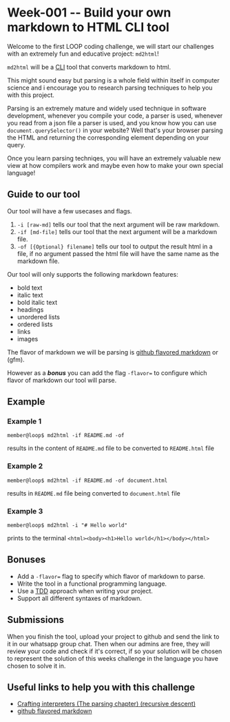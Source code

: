 # Week-001 -- Build your own markdown to HTML CLI tool

Welcome to the first LOOP coding challenge, we will start our challenges with an extremely fun and educative project: `md2html`!

`md2html` will be a [CLI](https://en.wikipedia.org/wiki/Command-line_interface) tool that converts markdown to html. 

This might sound easy but parsing is a whole field within itself in computer science and i encourage you to research parsing techniques to help you
with this project.

Parsing is an extremely mature and widely used technique in software development, whenever you compile your code, a parser is used, whenever you read from a json file a parser is used, and you know how you can use `document.querySelector()` in your website? Well that's your browser parsing the HTML and returning the corresponding element depending on your query.

Once you learn parsing techniqes, you will have an extremely valuable new view at how compilers work and maybe even how to make your own special language!

## Guide to our tool

Our tool will have a few usecases and flags.

1. `-i [raw-md]` tells our tool that the next argument will be raw markdown.
2. `-if [md-file]` tells our tool that the next argument will be a markdown file.
3. `-of [{Optional} filename]` tells our tool to output the result html in a file,
    if no argument passed the html file will have the same name as the markdown file.

Our tool will only supports the following markdown features:

- bold text
- italic text
- bold italic text
- headings
- unordered lists
- ordered lists
- links
- images

The flavor of markdown we will be parsing is [github flavored markdown](https://github.github.com/gfm/) or (gfm).

However as a ***bonus*** you can add the flag `-flavor=` to configure which flavor of markdown our tool will parse.

## Example

### Example 1

```console
member@loop$ md2html -if README.md -of
```

results in the content of `README.md` file to be converted to `README.html` file

### Example 2

```console
member@loop$ md2html -if README.md -of document.html
```

results in `README.md` file being converted to `document.html` file

### Example 3

```console
member@loop$ md2html -i "# Hello world"
```

prints to the terminal `<html><body><h1>Hello world</h1></body></html>`

## Bonuses

- Add a `-flavor=` flag to specify which flavor of markdown to parse.
- Write the tool in a functional programming language.
- Use a [TDD](https://en.wikipedia.org/wiki/Test-driven_development#:~:text=Test%20Driven%20Development%20(TDD)%20is,leading%20to%20more%20robust%20software.) approach when writing your project.
- Support all different syntaxes of markdown.

## Submissions

When you finish the tool, upload your project to github and send the link to it in our whatsapp group chat.
Then when our admins are free, they will review your code and check if it's correct, if so your solution will be chosen to represent the solution
of this weeks challenge in the language you have chosen to solve it in.

## Useful links to help you with this challenge

- [Crafting interpreters (The parsing chapter) (recursive descent)](https://www.craftinginterpreters.com/parsing-expressions.html)
- [github flavored markdown](https://github.github.com/gfm/)
